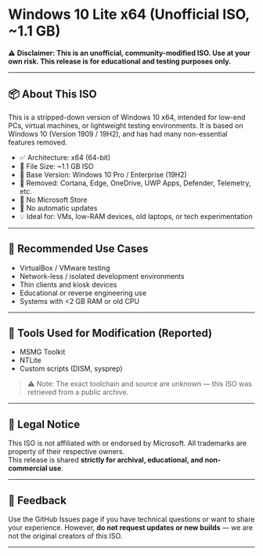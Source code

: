 # Windows 10 Lite x64 (Unofficial ISO, ~1.1 GB)

⚠️ **Disclaimer: This is an unofficial, community-modified ISO. Use at your own risk. This release is for educational and testing purposes only.**

---

## 📦 About This ISO

This is a stripped-down version of Windows 10 x64, intended for low-end PCs, virtual machines, or lightweight testing environments. It is based on Windows 10 (Version 1909 / 19H2), and has had many non-essential features removed.

- ✅ Architecture: x64 (64-bit)
- 💾 File Size: ~1.1 GB ISO
- 🧱 Base Version: Windows 10 Pro / Enterprise (19H2)
- 🧹 Removed: Cortana, Edge, OneDrive, UWP Apps, Defender, Telemetry, etc.
- 🚫 No Microsoft Store
- 🔐 No automatic updates
- 💡 Ideal for: VMs, low-RAM devices, old laptops, or tech experimentation

---

## 🧪 Recommended Use Cases

- VirtualBox / VMware testing
- Network-less / isolated development environments
- Thin clients and kiosk devices
- Educational or reverse engineering use
- Systems with <2 GB RAM or old CPU

---

## 🧰 Tools Used for Modification (Reported)

- MSMG Toolkit
- NTLite
- Custom scripts (DISM, sysprep)

> ⚠️ Note: The exact toolchain and source are unknown — this ISO was retrieved from a public archive.

---

## 📜 Legal Notice

This ISO is not affiliated with or endorsed by Microsoft. All trademarks are property of their respective owners.  
This release is shared **strictly for archival, educational, and non-commercial use**.

---

## 💬 Feedback

Use the GitHub Issues page if you have technical questions or want to share your experience. However, **do not request updates or new builds** — we are not the original creators of this ISO.

---
